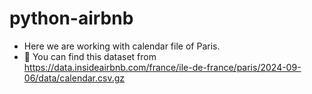 # python-airbnb
* Here we are working with calendar file of Paris.
* :memo: You can find this dataset from https://data.insideairbnb.com/france/ile-de-france/paris/2024-09-06/data/calendar.csv.gz
